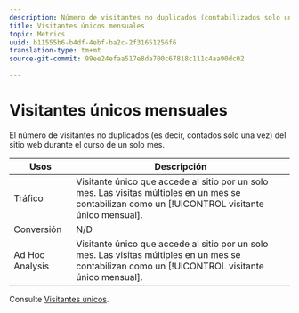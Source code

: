 ```yaml
---
description: Número de visitantes no duplicados (contabilizados solo una vez) del sitio web durante el curso de un mes determinado.
title: Visitantes únicos mensuales
topic: Metrics
uuid: b11555b6-b4df-4ebf-ba2c-2f31651256f6
translation-type: tm+mt
source-git-commit: 99ee24efaa517e8da700c67818c111c4aa90dc02

---
```



# Visitantes únicos mensuales

El número de visitantes no duplicados (es decir, contados sólo una vez) del sitio web durante el curso de un solo mes.

| Usos | Descripción |
|---|---|
| Tráfico | Visitante único que accede al sitio por un solo mes. Las visitas múltiples en un mes se contabilizan como un [!UICONTROL visitante único mensual]. |
| Conversión | N/D |
| Ad Hoc Analysis  | Visitante único que accede al sitio por un solo mes. Las visitas múltiples en un mes se contabilizan como un [!UICONTROL visitante único mensual]. |

Consulte [Visitantes únicos](/help/components/c-variables/c-metrics/metrics-unique-visitors.md).
